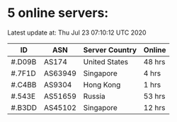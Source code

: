 # 5 online servers:

Latest update at: Thu Jul 23 07:10:12 UTC 2020

| ID | ASN | Server Country | Online |
| -- | --- | -------------- | ------ |
| #.D09B | AS174 | United States | 48 hrs |
| #.7F1D | AS63949 | Singapore | 4 hrs |
| #.C4BB | AS9304 | Hong Kong | 1 hrs |
| #.543E | AS51659 | Russia | 53 hrs |
| #.B3DD | AS45102 | Singapore | 12 hrs |

